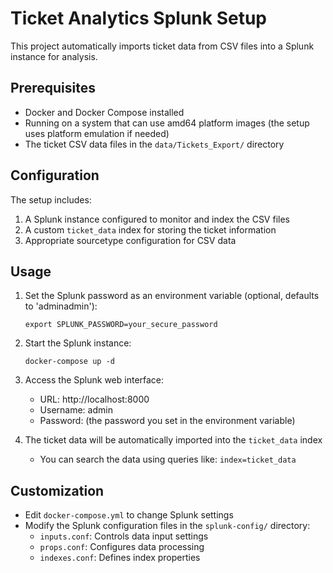 # Ticket Analytics Splunk Setup

This project automatically imports ticket data from CSV files into a Splunk instance for analysis.

## Prerequisites

- Docker and Docker Compose installed
- Running on a system that can use amd64 platform images (the setup uses platform emulation if needed)
- The ticket CSV data files in the `data/Tickets_Export/` directory

## Configuration

The setup includes:

1. A Splunk instance configured to monitor and index the CSV files
2. A custom `ticket_data` index for storing the ticket information
3. Appropriate sourcetype configuration for CSV data

## Usage

1. Set the Splunk password as an environment variable (optional, defaults to 'adminadmin'):
   ```
   export SPLUNK_PASSWORD=your_secure_password
   ```

2. Start the Splunk instance:
   ```
   docker-compose up -d
   ```

3. Access the Splunk web interface:
   - URL: http://localhost:8000
   - Username: admin
   - Password: (the password you set in the environment variable)

4. The ticket data will be automatically imported into the `ticket_data` index
   - You can search the data using queries like: `index=ticket_data`

## Customization

- Edit `docker-compose.yml` to change Splunk settings
- Modify the Splunk configuration files in the `splunk-config/` directory:
  - `inputs.conf`: Controls data input settings
  - `props.conf`: Configures data processing
  - `indexes.conf`: Defines index properties
